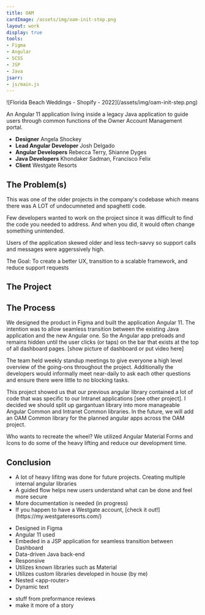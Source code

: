 ```yaml
---
title: OAM
cardImage: /assets/img/oam-init-step.png
layout: work
display: true
tools:
- Figma 
- Angular
- SCSS
- JSP
- Java
jsarr:
- js/main.js
---
```


<section class="project-section">
	<div class="project-section__inner">
		<div class="flex-row flex-row--container">
			<span class="flex-row__column flex-row__column--6" markdown="1">![Florida Beach Weddings - Shopify - 2022](/assets/img/oam-init-step.png)</span>
			<!-- <div class="flex-row__column flex-row__column--7">
				<video width="100%" autoplay muted loop playsinline>
					<source src="/assets/video/oam/oam-guided-flow-from-dash-loop.webm" type="video/webm">
					<source src="/assets/video/oam/oam-guided-flow-from-dash-loop.mp4" type="video/mp4">
					Your browser does not support the video tag.
				</video>
			</div> -->
			<div class="flex-row__column flex-row__column--5 project-section__intro">
				<div>
					<p class="project-section__summary">An Angular 11 application living inside a legacy Java application to guide users through common functions of the Owner Account Management portal.</p>
				</div>
			</div>
			<ul class="flex-row__column project-section__team project-section__team--inline">
				<li class="project-section__team-member">
					<strong>Designer</strong>
					<span>Angela Shockey</span>
				</li>
				<li class="project-section__team-member">
					<strong>Lead Angular Developer</strong>
					<span>Josh Delgado</span>
				</li>
				<li class="project-section__team-member">
					<strong>Angular Developers</strong>
					<span>Rebecca Terry, Shianne Dyges</span>
				</li>
				<li class="project-section__team-member">
					<strong>Java Developers</strong>
					<span>Khondaker Sadman, Francisco Felix</span>
				</li>
				<li class="project-section__team-member">
					<strong>Client</strong>
					<span>Westgate Resorts</span>
				</li>
			</ul>
		</div>
	</div>
</section>
<section class="project-section">
	<div class="project-section__inner">
		<h2 class="project-section__title">The Problem(s)</h2>
		<div class="flex-row flex-row--container">
			<div class="flex-row__column">
				<p>This was one of the older projects in the company's codebase which means there was A LOT of undocumneted and spaghetti code.</p>
				<p>Few developers wanted to work on the project since it was difficult to find the code you needed to address. And when you did, it would often change something unintended.</p>
				<p>Users of the application skewed older and less tech-savvy so support calls and messages were aggerssively high.</p>
				<p>The Goal: To create a better UX, transition to a scalable framework, and reduce support requests</p>
			</div>
		</div>
	</div>
</section>
<section class="project-section">
	<div class="project-section__inner">
		<h2 class="project-section__title">The Project</h2>
		<div class="flex-row flex-row--container">
			<div class="flex-row__column">
				<div class="project-section__mockups">
					<div class="desktop">
						<div class="desktop__screen"></div>
						<div class="desktop__stand"></div>
						<div class="desktop__base"></div>
					</div>
					<div class="tablet">
						<div class="tablet__screen"></div>
					</div>
					<div class="iphone">
						<div class="iphone__screen"></div>
					</div>
				</div>
			</div>
		</div>
	</div>
</section>
<section class="project-section">
	<div class="project-section__inner">
		<h2 class="project-section__title">The Process</h2>
		<div class="flex-row flex-row--container">
			<div class="flex-row__column">
				<p>We designed the product in Figma and built the application Angular 11. The intention was to allow seamless transition between the existing Java application and the new Angular one. So the Angular app preloads and remains hidden until the user clicks (or taps) on the bar that exists at the top of all dashboard pages. [show picture of dashboard or put video here]</p>
				<p>The team held weekly standup meetings to give everyone a high level overview of the going-ons throughout the project. Additionally the developers would informally meet near-daily to ask each other questions and ensure there were little to no blocking tasks.</p>
				<p>This project showed us that our previous angular library contained a lot of code that was specific to our Intranet applications [see other project]. I decided we should split up gargantuan library into more manageable Angular Common and Intranet Common libraries. In the future, we will add an OAM Common library for the planned angular apps across the OAM project.</p>
				<p>Who wants to recreate the wheel? We utilized Angular Material Forms and Icons to do some of the heavy lifting and reduce our development time.</p>
			</div>
		</div>
	</div>
</section>
<section class="project-section">
	<div class="project-section__inner">
		<h2 class="project-section__title">Conclusion</h2>
		<div class="flex-row flex-row--container">
			<div class="flex-row__column flex-row__column--6 project-section__intro">
				<ul>
					<li>A lot of heavy lifitng was done for future projects. Creating multiple internal angular libraries</li> 
					<li>A guided flow helps new users understand what can be done and feel more secure</li>
					<li>More documentation is needed (in progress)</li>
					<li><span markdown="1">If you happen to have a Westgate account, [check it out!](https://my.westgateresorts.com/)</span></li>
				</ul>
			</div>
		</div>
	</div>
</section>

- Designed in Figma
- Angular 11 used
- Embeded in a JSP application for seamless transition between Dashboard
- Data-driven Java back-end
- Responsive
- Utilizes known libraries such as Material
- Utilizes custom libraries developed in house (by me)
- Nested \<app-router>
- Dynamic text

<!-- <video width="100%">
<video width="100%" autoplay muted loop playsinline>
	<source src="/assets/video/oam/oam-guided-flow-from-dash-loop.webm" type="video/webm">
	<source src="/assets/video/oam/oam-guided-flow-from-dash-loop.mp4" type="video/mp4">
	Your browser does not support the video tag.
</video> -->


- stuff from preformance reviews
- make it more of a story